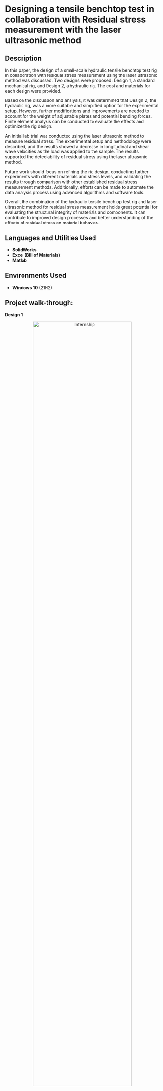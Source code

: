 <h1>Designing a tensile benchtop test in collaboration with Residual stress measurement with the laser ultrasonic method</h1>

<h2>Description</h2>
In this paper, the design of a small-scale hydraulic tensile benchtop test rig in collaboration with residual stress measurement using the laser ultrasonic method was discussed. Two designs were proposed: Design 1, a standard mechanical rig, and Design 2, a hydraulic rig. The cost and materials for each design were provided.

Based on the discussion and analysis, it was determined that Design 2, the hydraulic rig, was a more suitable and simplified option for the experimental setup. However, further modifications and improvements are needed to account for the weight of adjustable plates and potential bending forces. Finite element analysis can be conducted to evaluate the effects and optimize the rig design.

An initial lab trial was conducted using the laser ultrasonic method to measure residual stress. The experimental setup and methodology were described, and the results showed a decrease in longitudinal and shear wave velocities as the load was applied to the sample. The results supported the detectability of residual stress using the laser ultrasonic method.

Future work should focus on refining the rig design, conducting further experiments with different materials and stress levels, and validating the results through comparison with other established residual stress measurement methods. Additionally, efforts can be made to automate the data analysis process using advanced algorithms and software tools.

Overall, the combination of the hydraulic tensile benchtop test rig and laser ultrasonic method for residual stress measurement holds great potential for evaluating the structural integrity of materials and components. It can contribute to improved design processes and better understanding of the effects of residual stress on material behavior..
<br />


<h2>Languages and Utilities Used</h2>

- <b>SolidWorks</b> 
- <b>Excel (Bill of Materials)</b>
- <b>Matlab</b>

<h2>Environments Used </h2>

- <b>Windows 10</b> (21H2)

<h2>Project walk-through:</h2>

**Design 1**

<p align="center">
<img src="https://i.imgur.com/2u90QKm.png" height="80%" width="80%" alt="Internship"/>
<br/>
</p>

**BOM for Design 1**

<p align="center">
<img src="https://i.imgur.com/heYYOth.png" alt="Internship"/>
<br/>
</p>

**Design 2: Hydraulic Rig**

The following design is a modified version of design 1; the main difference is how the load is applied. This design consists of three notched shafts and two triangular adjustable plates. The plates are moved vertically by the three cylinders that are mounted onto the tension or compression plates depending on the operators’ requirements. The hydraulic system is based on a single-acting piston that moves the plates, thus is a manually operated system. The operator would need to bleed the hydraulic pump to adjust the pressure and control the rate of loading. 

<p align="center">
<img src="https://i.imgur.com/4igGjrI.png" alt="Internship"/>
<br/>
</p>

**BOM For Design 2**

<p align="center">
<img src="https://i.imgur.com/xjmEmmT.png" alt="Internship"/>
<br/>
</p>

Summary:

Design 1: Expensive and didn't meet experimental setup requirements.
Design 2: Simplified hydraulic rig but didn't consider adjustable plate weight.
Design 3: Improved version, accounting for bending force and potential rig modifications.

Overall, these designs allow for better experiment customization without permanent sample deformation.

